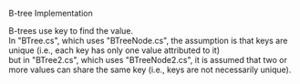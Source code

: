 B-tree Implementation  
  
B-trees use key to find the value.  
In "BTree.cs", which uses "BTreeNode.cs", the assumption is that keys are unique (i.e., each key has only one value attributed to it)  
but in "BTree2.cs", which uses "BTreeNode2.cs", it is assumed that two or more values can share the same key (i.e., keys are not necessarily unique).
